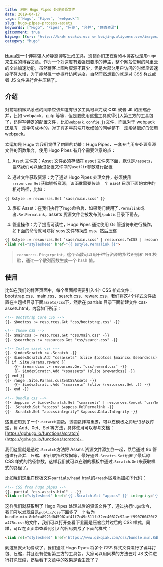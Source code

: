 ```yaml
---
title: 利用 Hugo Pipes 处理资源文件
date: 2019-04-17
tags: ["Hugo", "Pipes", "webpack"]
slug: hugo-pipes-process-assets
keywords: ["Hugo", "Pipes", "压缩", "合并", "静态资源"]
gitcomment: true
bigimg: [{src: "https://bxdc-static.oss-cn-beijing.aliyuncs.com/images/3m6hw.jpg", desc: "https://unsplash.com/photos/C87vfR6C_aE"}]
category: "hugo"
---
```


[Hugo](https://www.qikqiak.com/tags/hugo/)是一个非常强大的静态博客生成工具，没错你们正在看的本博客也是用`Hugo`来生成的博客文章。作为一个对速度有着强烈要求的博主，整个网站使用的阿里云的全站加速功能，虽然博客上图片资源不算少，但是大部分用户访问的时候应该速度不算太慢，为了能够进一步提升访问速度，自然而然想到的就是对 CSS 样式或者 JS 文件进行合并压缩了。

<!--more-->

## 介绍

对前端稍微熟悉点的同学应该知道有很多工具可以完成 CSS 或者 JS 的压缩合并，比如 webpack、gulp 等等，但是要使用这些工具就得引入第三方的工具包了，还得写特定的配置文件，比如`webpack.config.js`文件，而且对于 webpack 还是有一定学习成本的，对于有多年前端开发经验的同学都不一定能够很好的使用 webpack。

幸运的是 Hugo 为我们提供了内置的功能：Hugo Pipes，一套专门用来处理资源文件的函数集合。使用 Hugo Pipes 有几个需要注意的点：

1. Asset 文件夹：Asset 文件必须存储在 asset 文件夹下面，默认是`/assets`，当然我们可以通过配置文件中的`asetDir`参数进行配置

2. 通过文件获取资源：为了通过 Hugo Pipes 处理文件，必须使用`resources.Get`获取解析资源，该函数需要传递一个 asset 目录下面的文件的相对路径，比如：
```html
{{ $style := recourses.Get "sass/main.scss" }}
```

3. 发布 Asset：在我们执行了`hugo`命令后，如果我们使用了`.Permalink`或者`.RelPermalink`，assets 资源文件会被发布到`/public`目录下面去。
<!--adsense-text-->
4. 管道操作：为了提高可读性，Hugo Pipes 通过使用 Go 管道符来进行操作，如下面的命令就可以将 scss 文件转换成 css，然后压缩
```html
{{ $style := resources.Get "sass/main.scss" | resources.ToCSS | resources.Minify | resources.Fingerprint }}
<link rel="stylesheet" href="{{ $style.Permalink }}">
```

> `recources.Fingerprint`，这个函数可以用于进行资源的指纹识别和 SRI 校验，通过一个散列函数生成一个 hash 值。


## 使用
比如在我们的博客页面中，每个页面都需要引入4个 CSS 样式文件：bootstrap.css、main.css、search.css、reward.css，我们将这4个样式文件放置在主题根目录下面`assets/css`下，然后在 partials 目录下面新建文件 css-assets.html，内容如下所示：
```html
<!-- Bootstrap Core CSS -->
{{- $bootcss := resources.Get "css/bootstrap.css" -}}

<!-- Theme CSS -->
{{- $maincss := resources.Get "css/main.css" -}}
{{- $searchcss := resources.Get "css/search.css" -}}

<!-- Custom asset css -->
{{- $indexScratch := .Scratch -}}
{{- $indexScratch.Add "cssassets" (slice $bootcss $maincss $searchcss) -}}
{{ if .Site.Params.reward }}
    {{- $rewardcss := resources.Get "css/reward.css" -}}
    {{- $indexScratch.Add "cssassets" (slice $rewardcss) -}}
{{ end }}
{{- range .Site.Params.customCSSAssets -}}
    {{- $indexScratch.Add "cssassets" (slice (resources.Get .)) -}}
{{- end -}}

<!-- Bundle css -->
{{- $appcss := $indexScratch.Get "cssassets" | resources.Concat "css/bundle.css" | resources.Minify | resources.Fingerprint -}}
{{- .Scratch.Set "appcss" $appcss.RelPermalink -}}
{{- .Scratch.Set "appcssintegrity" $appcss.Data.Integrity -}}
```

这里使用到了一个`.Scratch`函数，该函数非常重要，可以在模板之间进行参数传递，用 Add、Get、Set 等方法，具体使用可以参考文档：[https://gohugo.io/functions/scratch](https://gohugo.io/functions/scratch)。

我们这里就是通过`.Scratch`方法将 Assets 资源文件添加到一起，然后通过 Go 管道进行合并、压缩、和获取指纹数据等，最好通过`.Scratch.Set`设置了最后的 CSS 样式的路径参数，这样我们就可以在别的模板中通过`.Scratch.Get`来获取样式的路径了。
<!--adsense-text-->
比如我们这里在模板文件`partials/head.html`的`<head>`区域添加如下代码：
```html
<!-- CSS from hugo pipes -->
{{- partial "css-assets.html" . -}}
<link rel="stylesheet" href='{{ .Scratch.Get "appcss" }}' integrity='{{ .Scratch.Get "appcssintegrity" }}'>
```

这样我们就获取到了 Hugo Pipes 处理过后的资源文件了，通过执行`hugo`命令，我们可以发现目录`public/css`下面多了一个名为`bundle.min.8db0ca8922d045902af41f7c49c511fb32ec40827c92aeff990760820f2a475c.css`的文件，我们可以打开查看下里面是压缩合并过后的 CSS 样式，同样，可以在页面中查看到引入的代码变成了下面的样式：
```html
<link rel="stylesheet" href='https://www.qikqiak.com/css/bundle.min.8db0ca8922d045902af41f7c49c511fb32ec40827c92aeff990760820f2a475c.css' integrity='sha256-jbDKiSLQRZAq9B98ScUR&#43;zLsQIJ8kq7/mQdggg8qR1w='>
```

到这里就大功告成了，我们通过 Hugo Pipes 将多个 CSS 样式文件进行了合并打包、压缩，并且没有使用第三方的工具包，大家可以用同样的方法去对 JS 文件进行打包压缩，然后看下文章中的效果是否生效了？


